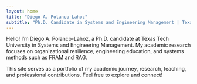 ```yaml
---
layout: home
title: "Diego A. Polanco-Lahoz"
subtitle: "Ph.D. Candidate in Systems and Engineering Management | Texas Tech University"
---
```


Hello! I’m Diego A. Polanco-Lahoz, a Ph.D. candidate at Texas Tech University in Systems and Engineering Management. My academic research focuses on organizational resilience, engineering education, and systems methods such as FRAM and RAG.

This site serves as a portfolio of my academic journey, research, teaching, and professional contributions. Feel free to explore and connect!
